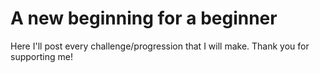 # A new beginning for a beginner
Here I'll post every challenge/progression that I will make. Thank you for supporting me!
